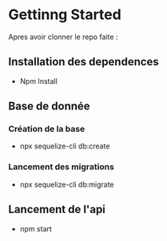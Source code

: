 # Gettinng Started

Apres avoir clonner le repo faite :

## Installation des dependences
- Npm Install
## Base de donnée

### Création de la base
- npx sequelize-cli db:create

### Lancement des migrations 
- npx sequelize-cli db:migrate

## Lancement de l'api 
- npm start
